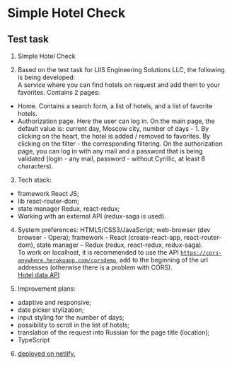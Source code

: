 # Simple Hotel Check

## Test task

1. Simple Hotel Check

2. Based on the test task for LIIS Engineering Solutions LLC, the following is being developed:<br>
A service where you can find hotels on request and add them to your favorites. Contains 2 pages:
- Home. Contains a search form, a list of hotels, and a list of favorite hotels.
- Authorization page. Here the user can log in.
On the main page, the default value is: current day, Moscow city, number of days - 1. By clicking on the heart, the hotel is added / removed to favorites. By clicking on the filter - the corresponding filtering.
On the authorization page, you can log in with any mail and a password that is being validated (login - any mail, password - without Cyrillic, at least 8 characters).

3. Tech stack:
  - framework React JS;
  - lib react-router-dom;
  - state manager Redux, react-redux;
  - Working with an external API (redux-saga is used).

4. System preferences: HTML5/CSS3/JavaScript; web-browser (dev browser - Opera); framework - React (create-react-app, react-router-dom), state manager – Redux (redux, react-redux, redux-saga).<br>
To work on localhost, it is recommended to use the API <code>https://cors-anywhere.herokuapp.com/corsdemo</code>, add to the beginning of the url addresses (otherwise there is a problem with CORS).<br>
[Hotel data API](https://support.travelpayouts.com/hc/ru/articles/115000343268-API-данных-отелей#price/ "Hotel data API")

5. Improvement plans:
  - adaptive and responsive;
  - date picker stylization;
  - input styling for the number of days;
  - possibility to scroll in the list of hotels;
  - translation of the request into Russian for the page title (location);
  - TypeScript

6. [deployed on netlify.](https://antoshkow-simple-hotel-check.herokuapp.com/ "deployed on netlify.")
